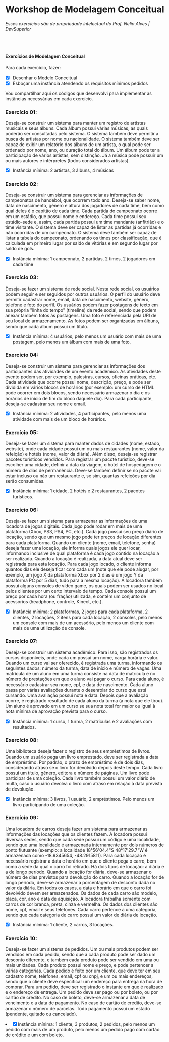 <h1>Workshop de Modelagem Conceitual</h1>
<h6> <i>Esses exercícios são de propriedade intelectual do Prof. Nelio Alves | DevSuperior</i></h6>
<br />
<h4>Exercícios de Modelagem Conceitual</h4>

<p>Para cada exercício, fazer:</p>

- [x] Desenhar o Modelo Conceitual
- [x] Esboçar uma instância atendendo os requisitos mínimos pedidos

<p> Vou compartilhar aqui os códigos que desenvolvi para implementar as instâncias necessárias em cada exercício.</p>

<h3>Exercício 01:</h3> 
<p>Deseja-se construir um sistema para manter um registro de artistas musicais e seus
álbuns. Cada álbum possui várias músicas, as quais poderão ser consultadas pelo sistema. O sistema
também deve permitir a busca de artistas por nome ou nacionalidade. O sistema também deve ser capaz
de exibir um relatório dos álbuns de um artista, o qual pode ser ordenado por nome, ano, ou duração
total do álbum. Um álbum pode ter a participação de vários artistas, sem distinção. Já a música pode
possuir um ou mais autores e intérpretes (todos considerados artistas).</p>

- [x] Instância mínima: 2 artistas, 3 álbuns, 4 músicas

<h3>Exercício 02:</h3> 
<p>Deseja-se construir um sistema para gerenciar as informações de campeonatos de
handebol, que ocorrem todo ano. Deseja-se saber nome, data de nascimento, gênero e altura dos
jogadores de cada time, bem como qual deles é o capitão de cada time. Cada partida do campeonato
ocorre em um estádio, que possui nome e endereço. Cada time possui seu estádio-sede e, assim, cada
partida possui um time mandante (anfitrião) e o time visitante. O sistema deve ser capaz de listar as
partidas já ocorridas e não ocorridas de um campeonato. O sistema deve também ser capaz de listar a
tabela do campeonato, ordenando os times por classificação, que é calculada em primeiro lugar por
saldo de vitórias e em segundo lugar por saldo de gols.</p>

- [x] Instância mínima: 1 campeonato, 2 partidas, 2 times, 2 jogadores em cada time

<h3>Exercício 03:</h3>
<p>Deseja-se fazer um sistema de rede social. Nesta rede social, os usuários podem seguir
e ser seguidos por outros usuários. O perfil do usuário deve permitir cadastrar nome, email, data de
nascimento, website, gênero, telefone e foto do perfil. Os usuários podem fazer postagens de texto em
sua própria "linha do tempo" (timeline) da rede social, sendo que podem anexar também fotos às
postagens. Uma foto é referenciada pela URI de seu local de armazenamento. As fotos podem ser
organizadas em álbuns, sendo que cada álbum possui um título.</p>

- [x] Instância mínima: 4 usuários, pelo menos um usuário com mais de uma postagem, pelo menos um
álbum com mais de uma foto.

<h3>Exercício 04:</h3>
<p>Deseja-se construir um sistema para gerenciar as informações dos participantes das
atividades de um evento acadêmico. As atividades deste evento podem ser, por exemplo, palestras,
cursos, oficinas práticas, etc. Cada atividade que ocorre possui nome, descrição, preço, e pode ser
dividida em vários blocos de horários (por exemplo: um curso de HTML pode ocorrer em dois blocos, 
sendo necessário armazenar o dia e os horários de início de fim do bloco daquele dia). Para cada
participante, deseja-se cadastrar seu nome e email.</p>

- [x] Instância mínima: 2 atividades, 4 participantes, pelo menos uma atividade com mais de um bloco de
horários.

<h3>Exercício 05:</h3>
<p>Deseja-se fazer um sistema para manter dados de cidades (nome, estado, website), onde
cada cidade possui um ou mais restaurantes (nome, valor da refeição) e hotéis (nome, valor da diária).
Além disso, deseja-se registrar pacotes turísticos vendidos. Para registrar um pacote turístico, deve-se
escolher uma cidade, definir a data da viagem, o hotel de hospedagem e o número de dias de
permanência. Deve-se também definir se no pacote vai estar incluso ou não um restaurante e, se sim,
quantas refeições por dia serão consumidas.</p>

- [x] Instância mínima: 1 cidade, 2 hotéis e 2 restaurantes, 2 pacotes turísticos.

<h3>Exercício 06:</h3>
<p>Deseja-se fazer um sistema para armazenar as informações de uma locadora de jogos
digitais. Cada jogo pode rodar em mais de uma plataforma (Xbox, PS3, PS4, PC, etc.). Cada jogo
possui seu preço diário de locação, sendo que um mesmo jogo pode ter preços de locação diferentes
para cada plataforma. Quando um cliente (nome, email, telefone, senha) deseja fazer uma locação, ele
informa quais jogos ele quer locar, informando inclusive de qual plataforma é cada jogo contido na
locação a ser realizada. Quando a locação é realizada, a data atual deve ser registrada para esta locação.
Para cada jogo locado, o cliente informa quantos dias ele deseja ficar com cada um (note que ele pode
alugar, por exemplo, um jogo X da plataforma Xbox por 2 dias e um jogo Y da plataforma PC por 5
dias, tudo para a mesma locação). A locadora também possui alguns consoles de vídeo game, os quais
podem ser usados no local pelos clientes por um certo intervalo de tempo. Cada console possui um
preço por cada hora (ou fração) utilizada, e contém um conjunto de acessórios (headphone, controle,
Kinect, etc.).</p>

- [x] Instância mínima: 2 plataformas, 2 jogos para cada plataforma, 2 clientes, 2 locações, 2 itens para cada locação, 2
consoles, pelo menos um console com mais de um acessório, pelo menos um cliente com mais de uma utilização de console.

<h3>Exercício 07:</h3>
<p>Deseja-se construir um sistema acadêmico. Para isso, são registrados os cursos
disponíveis, onde cada um possui um nome, carga horária e valor. Quando um curso vai ser oferecido,
é registrada uma turma, informando os seguintes dados: número da turma, data de início e número de
vagas. Uma matrícula de um aluno em uma turma consiste na data de matrícula e no número de
prestações em que o aluno vai pagar o curso. Para cada aluno, é necessário cadastrar seu nome, cpf, e
data de nascimento. Cada aluno passa por várias avaliações durante o desenrolar do curso que está
cursando. Uma avaliação possui nota e data. Depois que a avaliação ocorre, é registrado resultado de
cada aluno da turma (a nota que ele tirou). Um aluno é aprovado em um curso se sua nota total for
maior ou igual à nota mínima de aprovação prevista para o curso.</p>

- [x] Instância mínima: 1 curso, 1 turma, 2 matrículas e 2 avaliações com resultados.

<h3>Exercício 08:</h3>
<p>Uma biblioteca deseja fazer o registro de seus empréstimos de livros. Quando um usuário
pega um livro emprestado, deve ser registrada a data de empréstimo. Por padrão, o prazo de empréstimo
é de dois dias, considerando atraso se o livro for devolvido depois deste tempo. Cada livro possui um
título, gênero, editora e número de páginas. Um livro pode participar de uma coleção. Cada livro
também possui um valor diário de multa, caso o usuário devolva o livro com atraso em relação à data
prevista de devolução.</p>

- [x] Instância mínima: 3 livros, 1 usuário, 2 empréstimos. Pelo menos um livro participando de uma coleção.

<h3>Exercício 09:</h3>
<p>Uma locadora de carros deseja fazer um sistema para armazenar as informações das
locações que os clientes fazem. A locadora possui diversas sedes, sendo que cada sede possui um 
código e uma localidade, sendo que uma localidade é armazenada internamente por dois números de
ponto flutuante (exemplo: a localidade 18°56'04.4"S 48°17'29.7"W é armazenada como -18.9345654,
-48.2915811). Para cada locação é necessário registrar a data e horário em que o cliente pega o carro,
bem como a sede da qual o carro foi retirado. Há dois tipos de locação: a diária e a de longo período.
Quando a locação for diária, deve-se armazenar o número de dias previstos para devolução do carro.
Quando a locação for de longo período, deve-se armazenar a porcentagem de desconto dada no valor
da diária. Em todos os casos, a data e horário em que o carro foi devolvido devem ser armazenados.
Os dados de cada carro são modelo, placa, cor, ano e data de aquisição. A locadora trabalha somente
com carros de cor branca, preta, cinza e vermelha. Os dados dos clientes são nome, cpf, email e seus
telefones. Cada carro pertence a uma categoria, sendo que cada categoria de carro possui um valor de
diária de locação.</p>

- [x] Instância mínima: 1 cliente, 2 carros, 3 locações.

<h3>Exercício 10:</h3>
<p>Deseja-se fazer um sistema de pedidos. Um ou mais produtos podem ser vendidos em
cada pedido, sendo que a cada produto pode ser dado um desconto diferente, e também cada produto
pode ser vendido em uma ou mais unidades. Cada produto possui nome e preço, e pode pertencer a
várias categorias. Cada pedido é feito por um cliente, que deve ter em seu cadastro nome, telefones,
email, cpf ou cnpj, e um ou mais endereços, sendo que o cliente deve especificar um endereço para
entrega na hora de comprar. Para um pedido, deve ser registrado o instante em que é realizado e o
endereço de entrega. Um pedido deve ser pago ou por boleto, ou por cartão de crédito. No caso de
boleto, deve-se armazenar a data de vencimento e a data de pagamento. No caso de cartão de crédito,
deve-se armazenar o número de parcelas. Todo pagamento possui um estado (pendente, quitado ou
cancelado).</p.

- [x] Instância mínima: 1 cliente, 3 produtos, 2 pedidos, pelo menos um pedido com mais de um produto,
pelo menos um pedido pago com cartão de crédito e um com boleto. 
